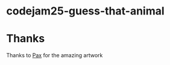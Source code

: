 # codejam25-guess-that-animal


# Thanks
Thanks to [Pax](https://github.com/PaxBritannica) for the amazing artwork
